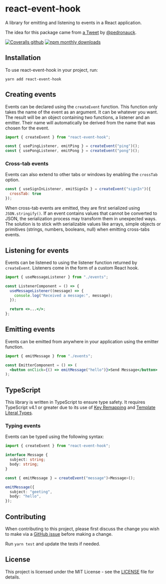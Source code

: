 # react-event-hook

A library for emitting and listening to events in a React application. 

The idea for this package came from [a Tweet](https://twitter.com/pedronauck/status/1502792417761800193?s=20&t=PFC7inszDOUhRFf7se88UA) by [@pedronauck](https://github.com/pedronauck).

[![Coveralls github](https://img.shields.io/coveralls/github/etienne-martin/react-event-hook.svg)](https://coveralls.io/github/etienne-martin/react-event-hook)
[![npm monthly downloads](https://img.shields.io/npm/dm/react-event-hook.svg)](https://www.npmjs.com/package/react-event-hook)

## Installation

To use react-event-hook in your project, run:

```shell script
yarn add react-event-hook
```

## Creating events

Events can be declared using the `createEvent` function. This function only takes the name of the event as an argument. It can be whatever you want. The result will be an object containing two functions, a listener and an emitter. Their name will automatically be derived from the name that was chosen for the event. 

```javascript
import { createEvent } from "react-event-hook";

const { usePingListener, emitPing } = createEvent("ping")();
const { usePongListener, emitPong } = createEvent("pong")();
```

### Cross-tab events

Events can also extend to other tabs or windows by enabling the `crossTab` option.

```javascript
const { useSignInListener, emitSignIn } = createEvent("signIn")({
  crossTab: true
});
```

When cross-tab events are emitted, they are first serialized using `JSON.stringify()`. If an event contains values that cannot be converted to JSON, the serialization process may transform them in unexpected ways. The solution is to stick with serializable values like arrays, simple objects or primitives (strings, numbers, booleans, null) when emitting cross-tabs events.

## Listening for events

Events can be listened to using the listener function returned by `createEvent`. Listeners come in the form of a custom React hook.

```jsx
import { useMessageListener } from "./events";

const ListenerComponent = () => {
  useMessageListener((message) => {
    console.log("Received a message:", message);
  });

  return <>...</>;
};
```

## Emitting events

Events can be emitted from anywhere in your application using the emitter function.

```jsx
import { emitMessage } from "./events";

const EmitterComponent = () => (
  <button onClick={() => emitMessage("hello")}>Send Message</button>
);
```

## TypeScript

This library is written in TypeScript to ensure type safety. It requires TypeScript v4.1 or greater due to its use of [Key Remapping](https://www.typescriptlang.org/docs/handbook/2/mapped-types.html#key-remapping-via-as) and [Template Literal Types](https://www.typescriptlang.org/docs/handbook/2/template-literal-types.html).

### Typing events

Events can be typed using the following syntax:

```typescript
import { createEvent } from "react-event-hook";

interface Message {
  subject: string;
  body: string;
}

const { emitMessage } = createEvent("message")<Message>();

emitMessage({
  subject: "geeting",
  body: "hello",
});
```

## Contributing

When contributing to this project, please first discuss the change you wish to make via a [GitHub issue](https://github.com/etienne-martin/react-event-hook/issues/new) before making a change.

Run `yarn test` and update the tests if needed.

## License

This project is licensed under the MIT License - see the [LICENSE](https://github.com/etienne-martin/react-event-hook/blob/main/LICENSE) file for details.